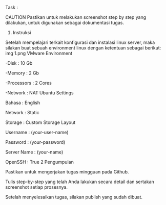 Task :

CAUTION Pastikan untuk melakukan screenshot step by step yang dilakukan, untuk digunakan sebagai dokumentasi tugas.
1. Instruksi

Setelah mempelajari terkait konfigurasi dan instalasi linux server, maka silakan buat sebuah environment linux dengan ketentuan sebagai berikut: img 1.png
VMware Environment

-Disk : 10 Gb

-Memory : 2 Gb

-Processors : 2 Cores

-Network : NAT
Ubuntu Settings

Bahasa : English

Network : Static

Storage : Custom Storage Layout

Username : (your-user-name)

Password : (your-password)

Server Name : (your-name)

OpenSSH : True
2 Pengumpulan

Pastikan untuk mengerjakan tugas mingguan pada Github.

Tulis step-by-step yang telah Anda lakukan secara detail dan sertakan screenshot setiap prosesnya.

Setelah menyelesaikan tugas, silakan publish yang sudah dibuat.
